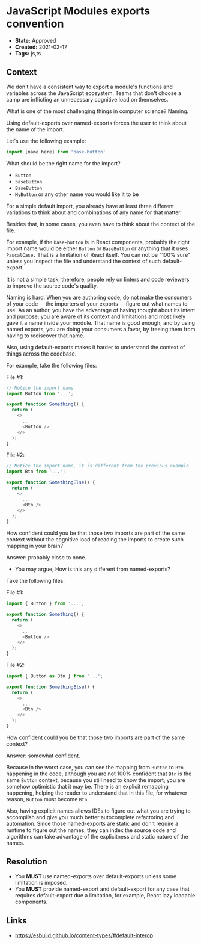 # JavaScript Modules exports convention

- **State:** Approved
- **Created:** 2021-02-17
- **Tags:** js,ts

## Context

We don't have a consistent way to export a module's functions and variables
across the JavaScript ecosystem. Teams that don't choose a camp are inflicting
an unnecessary cognitive load on themselves.

What is one of the most challenging things in computer science? Naming.

Using default-exports over named-exports forces the user to think about the name
of the import.

Let's use the following example:

```ts
import [name here] from 'base-button'
```

What should be the right name for the import?

- `Button`
- `baseButton`
- `BaseButton`
- `MyButton` or any other name you would like it to be

For a simple default import, you already have at least three different
variations to think about and combinations of any name for that matter.

Besides that, in some cases, you even have to think about the context of the
file.

For example, if the `base-button` is in React components, probably the right
import name would be either `Button` or `BaseButton` or anything that it uses
`PascalCase.` That is a limitation of React itself. You can not be "100% sure"
unless you inspect the file and understand the context of such default-export.

It is not a simple task; therefore, people rely on linters and code reviewers to
improve the source code's quality.

Naming is hard. When you are authoring code, do not make the consumers of your
code -- the importers of your exports -- figure out what names to use. As an
author, you have the advantage of having thought about its intent and purpose;
you are aware of its context and limitations and most likely gave it a name
inside your module. That name is good enough, and by using named exports, you
are doing your consumers a favor, by freeing them from having to rediscover that
name.

Also, using default-exports makes it harder to understand the context of things
across the codebase.

For example, take the following files:

File #1:

```ts
// Notice the import name
import Button from '...';

export function Something() {
  return (
    <>
      ...
      <Button />
    </>
  );
}
```

File #2:

```ts
// Notice the import name, it is different from the previous example
import Btn from '...';

export function SomethingElse() {
  return (
    <>
      ...
      <Btn />
    </>
  );
}
```

How confident could you be that those two imports are part of the same context
without the cognitive load of reading the imports to create such mapping in your
brain?

Answer: probably close to none.

- You may argue, How is this any different from named-exports?

Take the following files:

File #1:

```ts
import { Button } from '...';

export function Something() {
  return (
    <>
      ...
      <Button />
    </>
  );
}
```

File #2:

```ts
import { Button as Btn } from '...';

export function SomethingElse() {
  return (
    <>
      ...
      <Btn />
    </>
  );
}
```

How confident could you be that those two imports are part of the same context?

Answer: somewhat confident.

Because in the worst case, you can see the mapping from `Button` to `Btn`
happening in the code, although you are not 100% confident that `Btn` is the same
`Button` context, because you still need to know the import, you are somehow
optimistic that it may be.
There is an explicit remapping happening, helping the reader to understand that
in this file, for whatever reason, `Button` must become `Btn`.

Also, having explicit names allows IDEs to figure out what you are trying to
accomplish and give you much better autocomplete refactoring and automation.
Since those named-exports are static and don't require a runtime to figure out
the names, they can index the source code and algorithms
can take advantage of the explicitness and static nature of the names.

## Resolution

- You **MUST** use named-exports over default-exports unless some limitation
  is imposed.
- You **MUST** provide named-export and default-export for any case that
  requires default-export due a limitation, for example, React lazy
  loadable components.

## Links

- https://esbuild.github.io/content-types/#default-interop
